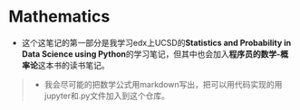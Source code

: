 # Mathematics

- 这个这笔记的第一部分是我学习edx上UCSD的**Statistics and Probability in Data Science using Python**的学习笔记，但其中也会加入**程序员的数学-概率论**这本书的读书笔记。

> - 我会尽可能的把数学公式用markdown写出，把可以用代码实现的用jupyter和.py文件加入到这个仓库。
